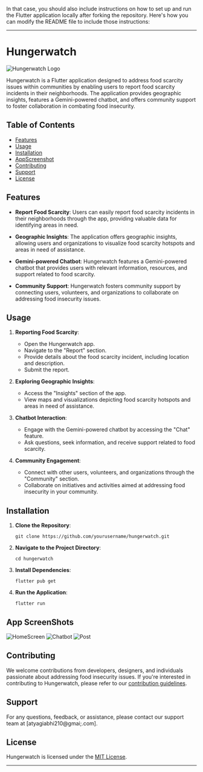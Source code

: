 In that case, you should also include instructions on how to set up and run the Flutter application locally after forking the repository. Here's how you can modify the README file to include those instructions:

---

# Hungerwatch

![Hungerwatch Logo](./assets/app_logo.png)


Hungerwatch is a Flutter application designed to address food scarcity issues within communities by enabling users to report food scarcity incidents in their neighborhoods. The application provides geographic insights, features a Gemini-powered chatbot, and offers community support to foster collaboration in combating food insecurity.

## Table of Contents

- [Features](#features)
- [Usage](#usage)
- [Installation](#installation)
- [AppScreenshot](#appscreenshots)
- [Contributing](#contributing)
- [Support](#support)
- [License](#license)

## Features

- **Report Food Scarcity**: Users can easily report food scarcity incidents in their neighborhoods through the app, providing valuable data for identifying areas in need.

- **Geographic Insights**: The application offers geographic insights, allowing users and organizations to visualize food scarcity hotspots and areas in need of assistance.

- **Gemini-powered Chatbot**: Hungerwatch features a Gemini-powered chatbot that provides users with relevant information, resources, and support related to food scarcity.

- **Community Support**: Hungerwatch fosters community support by connecting users, volunteers, and organizations to collaborate on addressing food insecurity issues.

## Usage

1. **Reporting Food Scarcity**:
   - Open the Hungerwatch app.
   - Navigate to the "Report" section.
   - Provide details about the food scarcity incident, including location and description.
   - Submit the report.

2. **Exploring Geographic Insights**:
   - Access the "Insights" section of the app.
   - View maps and visualizations depicting food scarcity hotspots and areas in need of assistance.

3. **Chatbot Interaction**:
   - Engage with the Gemini-powered chatbot by accessing the "Chat" feature.
   - Ask questions, seek information, and receive support related to food scarcity.

4. **Community Engagement**:
   - Connect with other users, volunteers, and organizations through the "Community" section.
   - Collaborate on initiatives and activities aimed at addressing food insecurity in your community.

## Installation

1. **Clone the Repository**:
   ```
   git clone https://github.com/yourusername/hungerwatch.git
   ```

2. **Navigate to the Project Directory**:
   ```
   cd hungerwatch
   ```

3. **Install Dependencies**:
   ```
   flutter pub get
   ```

4. **Run the Application**:
   ```
   flutter run
   ```

## App ScreenShots
![HomeScreen](./assets/home_page.jpeg)
![Chatbot](./assets/chatbot.jpeg)
![Post](./assets/post.jpeg)


## Contributing

We welcome contributions from developers, designers, and individuals passionate about addressing food insecurity issues. If you're interested in contributing to Hungerwatch, please refer to our [contribution guidelines](CONTRIBUTING.md).

## Support

For any questions, feedback, or assistance, please contact our support team at [atyagiabhi210@gmai;.com].

## License

Hungerwatch is licensed under the [MIT License](LICENSE).

---
